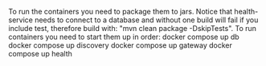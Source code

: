 To run the containers you need to package them to jars.
Notice that health-service needs to connect to a database and without one build will fail if you include test, therefore build with: "mvn clean package -DskipTests".
To run containers you need to start them up in order:
docker compose up db
docker compose up discovery
docker compose up gateway
docker compose up health